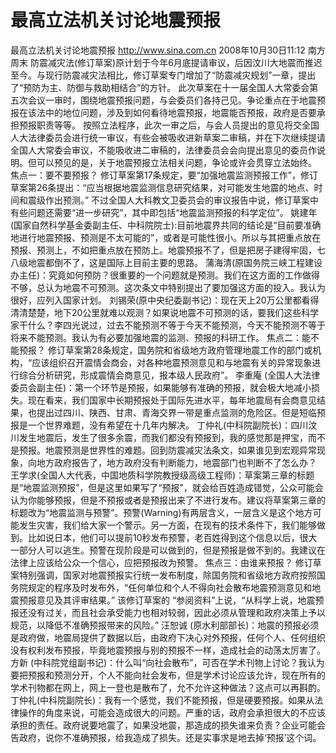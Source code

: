 # 最高立法机关讨论地震预报

最高立法机关讨论地震预报
http://www.sina.com.cn  2008年10月30日11:12  南方周末
防震减灾法(修订草案)原计划于今年6月底提请审议，后因汶川大地震而推迟至今。与现行防震减灾法相比，修订草案专门增加了“防震减灾规划”一章，提出了“预防为主、防御与救助相结合”的方针。
此次草案在十一届全国人大常委会第五次会议一审时，围绕地震预报问题，与会委员们各持己见。争论重点在于地震预报在该法中的地位问题，涉及到如何看待地震预报，地震能否预报，政府是否要承担预报职责等等。
按照立法程序，此次一审之后，与会人员提出的意见将交全国人大法律委员会进行统一审议，有些会被吸收进新草案二审稿，并在下次继续提请全国人大常委会审议，不能吸收进二审稿的，法律委员会会向提出意见的委员作说明。但可以预见的是，关于地震预报立法相关问题，争论或许会贯穿立法始终。
焦点一：要不要预报？
修订草案第17条规定，要“加强地震监测预报工作”，修订草案第26条提出：“应当根据地震监测信息研究结果，对可能发生地震的地点、时间和震级作出预测。”
不过全国人大科教文卫委员会的审议报告中说，修订草案中有些问题还需要“进一步研究”，其中即包括“地震监测预报的科学定位”。
姚建年(国家自然科学基金委副主任、中科院院士):目前地震界共同的结论是“目前要准确地进行地震预报、预测是不太可能的”，或者是可能性很小。所以与其把重点放在预报、预测上，不如把重点放在预防上。地震预报不了，但是把房子建得牢固，七八级地震都倒不了，这是国际上目前主要的思路。
蒲海清(原国务院三峡工程建设办主任)：究竟如何预防？很重要的一个问题就是预测。我们在这方面的工作做得不够，总认为地震不可预测。这次条文中特别提出了要加强这方面的投入。我认为很好，应列入国家计划。
刘锡荣(原中央纪委副书记)：现在天上20万公里都看得清清楚楚，地下20公里就难以观测？如果说地震不可预测的话，要我们这些科学家干什么？李四光说过，过去不能预测不等于今天不能预测，今天不能预测不等于将来不能预测。我认为有必要加强地震的监测、预报的科研工作。
焦点二：能不能预报？
修订草案第28条规定，国务院和省级地方政府管理地震工作的部门或机构，“应该组织召开震情会商会，对各种地震预测意见和与地震有关的异常现象进行综合分析研究，形成震情会商意见，报本级人民政府”。
李重庵 (全国人大法律委员会副主任)：第一个环节是预报，如果能够有准确的预报，就会极大地减小损失。现在看来，我们国家中长期预报处于国际先进水平，每年地震局有会商意见结果，也提出过四川、陕西、甘肃、青海交界一带是重点监测的危险区。但是短临预报是一个世界难题，没有希望在十几年内解决。
丁仲礼(中科院副院长)：四川汶川发生地震后，发生了很多余震，而我们都没有预报到，我的感觉那是押宝，而不是预报。地震预测是世界性的难题。回到防震减灾法条文，如果谁见到宏观异常现象，向地方政府报告了，地方政府没有判断能力，地震部门也判断不了怎么办？
王学求(全国人大代表，中国地质科学院教授级高级工程师)：草案第三章的标题是“地震监测预报”，但是这里如果写了“预报”，就会给百姓造成错觉，公众可能会认为你能够预报，但是不预报或者是预报出来了不进行发布。建议将草案第三章的标题改为“地震监测与预警”。预警(Warning)有两层含义，一层含义是这个地方可能发生灾害，我们给大家一个警示。另一方面，在现有的技术条件下，我们能够做到。比如说日本，他们可以提前10秒发布预警，老百姓得到这个信息以后，很大一部分人可以逃生。预警在现阶段是可以做到的，但是预报是做不到的。我建议在法律上应该给公众一个信心，应把预报改为预警。
焦点三：由谁来预报？
修订草案特别强调，国家对地震预报实行统一发布制度，除国务院和省级地方政府按照国务院规定的程序及时发布外，“任何单位和个人不得向社会散布地震预测意见和地震预报意见及其评审结果。”
该修订草案的 “参阅资料”上说，“从科学上说，地震预报还没有过关，而且社会承受能力也相对较弱，因此必须从管理和政府决策上予以规范，以降低不准确预报带来的风险。”
汪恕诚 (原水利部部长)：地震的预报必须是政府做，地震局提供了数据以后，由政府下决心对外预报，任何个人、任何组织没有权利发布预报，毕竟地震预报与别的预报不一样，造成社会的动荡太厉害了。
方新 (中科院党组副书记)：什么叫“向社会散布”，可否在学术刊物上讨论？我认为要把预报和预测分开，个人不能向社会发布，但是学术讨论应该允许，现在所有的学术刊物都在网上，网上一登也是散布了，允不允许这种做法？这点可以再斟酌。
丁仲礼(中科院副院长)：我有一个感觉，我们不能预报，但是硬要预报。如果从法律操作的角度来说，可能会造成很大的问题。严重的话，政府会承担很大的不应该承担的责任。政府说要地震了，如果没地震，那造成的损失谁来负责？企业可能会告政府，说你不准确预报，给我造成了损失。还是实事求是地去掉‘预报’这个词。

